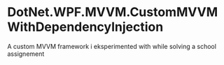 # DotNet.WPF.MVVM.CustomMVVMWithDependencyInjection
A custom MVVM framework i eksperimented with while solving a school assignement
